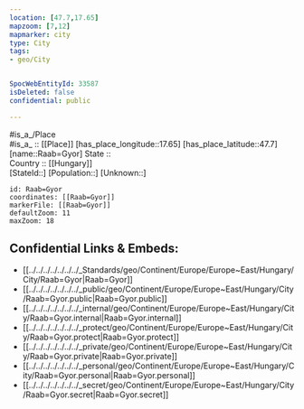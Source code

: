 ```yaml
---
location: [47.7,17.65] 
mapzoom: [7,12] 
mapmarker: city 
type: City
tags:
- geo/City


SpocWebEntityId: 33587
isDeleted: false
confidential: public

---
```

#is_a_/Place  
#is_a_ :: [[Place]] 
[has_place_longitude::17.65] 
[has_place_latitude::47.7] 
[name::Raab=Gyor] 
State ::  
Country :: [[Hungary]]  
[StateId::] 
[Population::] 
[Unknown::] 


```leaflet
id: Raab=Gyor
coordinates: [[Raab=Gyor]] 
markerFile: [[Raab=Gyor]] 
defaultZoom: 11 
maxZoom: 18
```


## Confidential Links & Embeds: 
- [[../../../../../../../_Standards/geo/Continent/Europe/Europe~East/Hungary/City/Raab=Gyor|Raab=Gyor]] 
- [[../../../../../../../_public/geo/Continent/Europe/Europe~East/Hungary/City/Raab=Gyor.public|Raab=Gyor.public]] 
- [[../../../../../../../_internal/geo/Continent/Europe/Europe~East/Hungary/City/Raab=Gyor.internal|Raab=Gyor.internal]] 
- [[../../../../../../../_protect/geo/Continent/Europe/Europe~East/Hungary/City/Raab=Gyor.protect|Raab=Gyor.protect]] 
- [[../../../../../../../_private/geo/Continent/Europe/Europe~East/Hungary/City/Raab=Gyor.private|Raab=Gyor.private]] 
- [[../../../../../../../_personal/geo/Continent/Europe/Europe~East/Hungary/City/Raab=Gyor.personal|Raab=Gyor.personal]] 
- [[../../../../../../../_secret/geo/Continent/Europe/Europe~East/Hungary/City/Raab=Gyor.secret|Raab=Gyor.secret]] 
